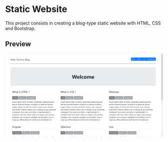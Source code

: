 # Static Website

This project consists in creating a blog-type static website with HTML, CSS and Bootstrap.

## Preview

![preview](https://github.com/maphdev/M2_Web_Development/blob/master/TD01_Static_Website/preview.png)
